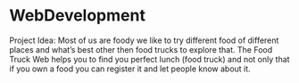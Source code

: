 # WebDevelopment

Project Idea:
Most of us are foody we like to try different food of different places and what’s best other then food trucks to explore that. The Food Truck Web helps you to find you perfect lunch (food truck) and not only that if you own a food you can register it and let people know about it.
